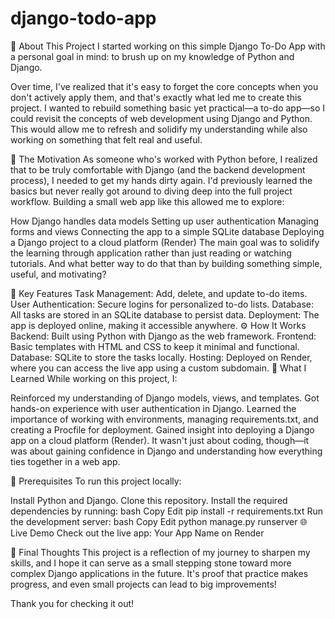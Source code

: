 # django-todo-app

📜 About This Project
I started working on this simple Django To-Do App with a personal goal in mind: to brush up on my knowledge of Python and Django.

Over time, I've realized that it's easy to forget the core concepts when you don't actively apply them, and that's exactly what led me to create this project. I wanted to rebuild something basic yet practical—a to-do app—so I could revisit the concepts of web development using Django and Python. This would allow me to refresh and solidify my understanding while also working on something that felt real and useful.

🎯 The Motivation
As someone who's worked with Python before, I realized that to be truly comfortable with Django (and the backend development process), I needed to get my hands dirty again. I'd previously learned the basics but never really got around to diving deep into the full project workflow. Building a small web app like this allowed me to explore:

How Django handles data models
Setting up user authentication
Managing forms and views
Connecting the app to a simple SQLite database
Deploying a Django project to a cloud platform (Render)
The main goal was to solidify the learning through application rather than just reading or watching tutorials. And what better way to do that than by building something simple, useful, and motivating?

🚀 Key Features
Task Management: Add, delete, and update to-do items.
User Authentication: Secure logins for personalized to-do lists.
Database: All tasks are stored in an SQLite database to persist data.
Deployment: The app is deployed online, making it accessible anywhere.
⚙️ How It Works
Backend: Built using Python with Django as the web framework.
Frontend: Basic templates with HTML and CSS to keep it minimal and functional.
Database: SQLite to store the tasks locally.
Hosting: Deployed on Render, where you can access the live app using a custom subdomain.
🌱 What I Learned
While working on this project, I:

Reinforced my understanding of Django models, views, and templates.
Got hands-on experience with user authentication in Django.
Learned the importance of working with environments, managing requirements.txt, and creating a Procfile for deployment.
Gained insight into deploying a Django app on a cloud platform (Render).
It wasn't just about coding, though—it was about gaining confidence in Django and understanding how everything ties together in a web app.

🔧 Prerequisites
To run this project locally:

Install Python and Django.
Clone this repository.
Install the required dependencies by running:
bash
Copy
Edit
pip install -r requirements.txt
Run the development server:
bash
Copy
Edit
python manage.py runserver
🌐 Live Demo
Check out the live app: Your App Name on Render

📝 Final Thoughts
This project is a reflection of my journey to sharpen my skills, and I hope it can serve as a small stepping stone toward more complex Django applications in the future. It's proof that practice makes progress, and even small projects can lead to big improvements!

Thank you for checking it out!

